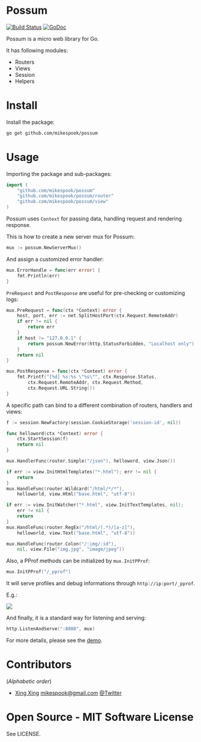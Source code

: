 Possum
======

[![Build Status][travis-img]][travis]
[![GoDoc][godoc-img]][godoc]

Possum is a micro web library for Go.

It has following modules:

 * Routers
 * Views
 * Session
 * Helpers

Install
=======

Install the package:

```bash
go get github.com/mikespook/possum
```

Usage
=====

Importing the package and sub-packages:

```go
import (
	"github.com/mikespook/possum"
	"github.com/mikespook/possum/router"
	"github.com/mikespook/possum/view"
)
```

Possum uses `Context` for passing data, handling request and rendering response.

This is how to create a new server mux for Possum:

```go
mux := possum.NewServerMux()
```

And assign a customized error handler:

```go
mux.ErrorHandle = func(err error) {
	fmt.Println(err)
}
```

`PreRequest` and `PostResponse` are useful for pre-checking or customizing logs:

```go
mux.PreRequest = func(ctx *Context) error {
	host, port, err := net.SplitHostPort(ctx.Request.RemoteAddr)
	if err != nil {
		return err
	}
	if host != "127.0.0.1" {
		return possum.NewError(http.StatusForbidden, "Localhost only")
	}
	return nil
}

mux.PostResponse = func(ctx *Context) error {
	fmt.Printf("[%d] %s:%s \"%s\"", ctx.Response.Status,
		ctx.Request.RemoteAddr,	ctx.Request.Method,
		ctx.Request.URL.String())		
}
```

A specific path can bind to a different combination of routers, handlers and views:

```go
f := session.NewFactory(session.CookieStorage('session-id', nil))

func helloword(ctx *Context) error {
	ctx.StartSession(f)
	return nil
}

mux.HandlerFunc(router.Simple("/json"), helloword, view.Json())

if err := view.InitHtmlTemplates("*.html"); err != nil {
	return
}
mux.HandleFunc(router.Wildcard("/html/*/*"),
	helloworld, view.Html("base.html", "utf-8"))

if err := view.InitWatcher("*.html", view.InitTextTemplates, nil);
	err != nil {
	return
}
mux.HandleFunc(router.RegEx("/html/(.*)/[a-z]"),
	helloworld, view.Text("base.html", "utf-8"))

mux.HandleFunc(router.Colon("/:img/:id"), 
	nil, view.File("img.jpg", "image/jpeg"))
```

Also, a PProf methods can be initialized by `mux.InitPProf`:

```go
mux.InitPProf("/_pprof")
```

It will serve profiles and debug informations through `http://ip:port/_pprof`.

E.g.:

![][pprof]

And finally, it is a standard way for listening and serving:

```go
http.ListenAndServe(":8080", mux)
```

For more details, please see the [demo][demo].

Contributors
============

(_Alphabetic order_)
 
 * [Xing Xing][blog] <mikespook@gmail.com> [@Twitter][twitter]

Open Source - MIT Software License
==================================

See LICENSE.

 [travis-img]: https://travis-ci.org/mikespook/possum.png?branch=master
 [travis]: https://travis-ci.org/mikespook/possum
 [blog]: http://mikespook.com
 [twitter]: http://twitter.com/mikespook
 [godoc-img]: https://godoc.org/github.com/mikespook/gorbac?status.png
 [godoc]: https://godoc.org/github.com/mikespook/possum
 [demo]: https://github.com/mikespook/possum/tree/master/demo
 [pprof]: https://pbs.twimg.com/media/CE4k3SIUMAAZiLy.png
